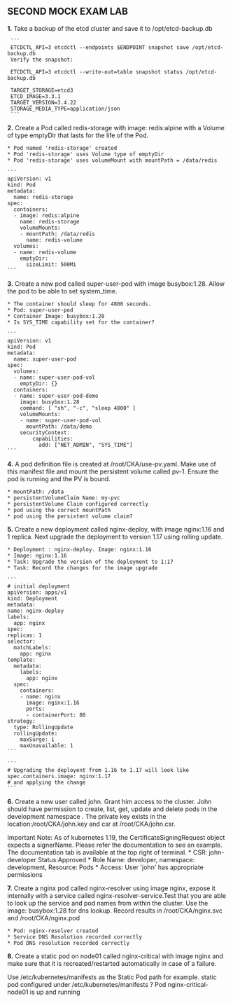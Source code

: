 ## SECOND MOCK EXAM LAB

**1.** Take a backup of the etcd cluster and save it to /opt/etcd-backup.db

     ```
     ETCDCTL_API=3 etcdctl --endpoints $ENDPOINT snapshot save /opt/etcd-backup.db
     Verify the snapshot:

     ETCDCTL_API=3 etcdctl --write-out=table snapshot status /opt/etcd-backup.db

     TARGET_STORAGE=etcd3
     ETCD_IMAGE=3.3.1
     TARGET_VERSION=3.4.22
     STORAGE_MEDIA_TYPE=application/json
     ```

**2.** Create a Pod called redis-storage with image: redis:alpine with a Volume of
     type emptyDir that lasts for the life of the Pod.

    * Pod named 'redis-storage' created
    * Pod 'redis-storage' uses Volume type of emptyDir
    * Pod 'redis-storage' uses volumeMount with mountPath = /data/redis

    ```
    apiVersion: v1
    kind: Pod
    metadata:
      name: redis-storage
    spec:
      containers:
      - image: redis:alpine
        name: redis-storage
        volumeMounts:
        - mountPath: /data/redis
          name: redis-volume
      volumes:
      - name: redis-volume
        emptyDir:
          sizeLimit: 500Mi
    ```

**3.** Create a new pod called super-user-pod with image busybox:1.28. Allow the pod to be able to set    system_time.

    * The container should sleep for 4800 seconds.
    * Pod: super-user-pod
    * Container Image: busybox:1.28
    * Is SYS_TIME capability set for the container?

    ```
    apiVersion: v1
    kind: Pod
    metadata:
      name: super-user-pod
    spec:
      volumes:
      - name: super-user-pod-vol
        emptyDir: {}
      containers:
      - name: super-user-pod-demo
        image: busybox:1.28
        command: [ "sh", "-c", "sleep 4800" ]
        volumeMounts:
        - name: super-user-pod-vol
          mountPath: /data/demo
        securityContext:
            capabilities:
              add: ["NET_ADMIN", "SYS_TIME"]
    ```

**4.** A pod definition file is created at /root/CKA/use-pv.yaml. Make use of this manifest file and mount the persistent volume called pv-1. Ensure the pod is running and the PV is bound.

    * mountPath: /data
    * persistentVolumeClaim Name: my-pvc
    * persistentVolume Claim configured correctly
    * pod using the correct mountPath
    * pod using the persistent volume claim?

**5.** Create a new deployment called nginx-deploy, with image nginx:1.16 and 1 replica. Next upgrade the deployment to version 1.17 using rolling update.

    * Deployment : nginx-deploy. Image: nginx:1.16
    * Image: nginx:1.16
    * Task: Upgrade the version of the deployment to 1:17
    * Task: Record the changes for the image upgrade
    
    ```
    # initial deployment 
    apiVersion: apps/v1
    kind: Deployment
    metadata:
    name: nginx-deploy
    labels:
      app: nginx
    spec:
    replicas: 1
    selector:
      matchLabels:
        app: nginx
    template:
      metadata:
        labels:
          app: nginx
      spec:
        containers:
        - name: nginx
          image: nginx:1.16
          ports:
          - containerPort: 80
    strategy:
      type: RollingUpdate
      rollingUpdate:
        maxSurge: 1
        maxUnavailable: 1
    ```

    ```
    # Upgrading the deployent from 1.16 to 1.17 will look like
    spec.containers.image: nginx:1.17
    # and applying the change
    ```

**6.** Create a new user called john. Grant him access to the cluster. John should have permission to     create, list, get, update and delete pods in the development namespace . The private key exists in the location:/root/CKA/john.key and csr at /root/CKA/john.csr.

Important Note: As of kubernetes 1.19, the CertificateSigningRequest object expects a signerName.
Please refer the documentation to see an example. The documentation tab is available at the top right of terminal.
    * CSR: john-developer Status:Approved
    * Role Name: developer, namespace: development, Resource: Pods
    * Access: User 'john' has appropriate permissions

**7.** Create a nginx pod called nginx-resolver using image nginx, expose it internally with a service called nginx-resolver-service.Test that you are able to look up the service and pod names from within the cluster. Use the image: busybox:1.28 for dns lookup. Record results in /root/CKA/nginx.svc and /root/CKA/nginx.pod

    * Pod: nginx-resolver created
    * Service DNS Resolution recorded correctly
    * Pod DNS resolution recorded correctly

**8.** Create a static pod on node01 called nginx-critical with image nginx and make sure that it is recreated/restarted automatically in case of a failure.

Use /etc/kubernetes/manifests as the Static Pod path for example.
static pod configured under /etc/kubernetes/manifests ?
Pod nginx-critical-node01 is up and running